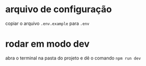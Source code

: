 # arquivo de configuração

copiar o arquivo `.env.example` para `.env`

# rodar em modo dev

abra o terminal na pasta do projeto e dê o comando
`npm run dev`